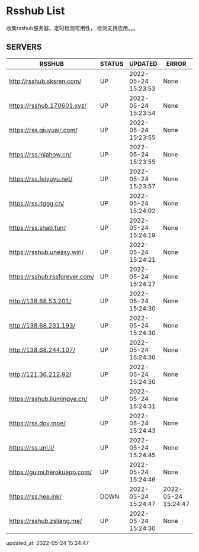 # Rsshub List

收集rsshub服务器，定时检测可用性， 检测支持应用。。。


## SERVERS

|  RSSHUB   | STATUS  | UPDATED  | ERROR  | TWITTER |  
|  ----  | ----  | ----  | ----  | ---- |  
| http://rsshub.sksren.com/ | UP | 2022-05-24 15:23:53 | None |OK|  
| https://rsshub.170601.xyz/ | UP | 2022-05-24 15:23:54 | None |OK|  
| https://rss.qiuyuair.com/ | UP | 2022-05-24 15:23:55 | None ||  
| https://rss.injahow.cn/ | UP | 2022-05-24 15:23:55 | None ||  
| https://rss.feiyuyu.net/ | UP | 2022-05-24 15:23:57 | None ||  
| https://rss.itggg.cn/ | UP | 2022-05-24 15:24:02 | None ||  
| https://rss.shab.fun/ | UP | 2022-05-24 15:24:19 | None |OK|  
| https://rsshub.uneasy.win/ | UP | 2022-05-24 15:24:21 | None |OK|  
| https://rsshub.rssforever.com/ | UP | 2022-05-24 15:24:27 | None |OK|  
| http://138.68.53.201/ | UP | 2022-05-24 15:24:30 | None ||  
| http://138.68.231.193/ | UP | 2022-05-24 15:24:30 | None ||  
| http://138.68.244.107/ | UP | 2022-05-24 15:24:30 | None ||  
| http://121.36.212.92/ | UP | 2022-05-24 15:24:30 | None ||  
| https://rsshub.liumingye.cn/ | UP | 2022-05-24 15:24:31 | None ||  
| https://rss.dov.moe/ | UP | 2022-05-24 15:24:43 | None |OK|  
| https://rss.unl.li/ | UP | 2022-05-24 15:24:45 | None ||  
| https://guimi.herokuapp.com/ | UP | 2022-05-24 15:24:46 | None ||  
| https://rss.hee.ink/ | DOWN | 2022-05-24 15:24:47 | 2022-05-24 15:24:47 |  
| https://rsshub.zsliang.me/ | UP | 2022-05-24 15:24:30 | None |OK|  
  

updated_at: 2022-05-24 15:24:47  
